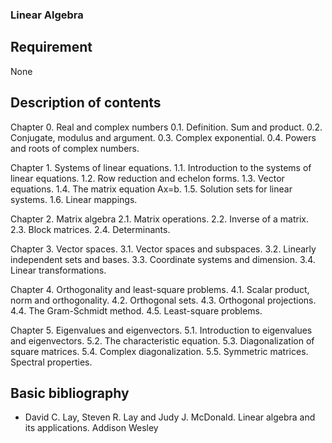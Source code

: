 ### Linear Algebra

## Requirement

None

## Description of contents

Chapter 0. Real and complex numbers
0.1. Definition. Sum and product.
0.2. Conjugate, modulus and argument.
0.3. Complex exponential.
0.4. Powers and roots of complex numbers.

Chapter 1. Systems of linear equations.
1.1. Introduction to the systems of linear equations.
1.2. Row reduction and echelon forms.
1.3. Vector equations.
1.4. The matrix equation Ax=b.
1.5. Solution sets for linear systems.
1.6. Linear mappings.

Chapter 2. Matrix algebra
2.1. Matrix operations.
2.2. Inverse of a matrix.
2.3. Block matrices.
2.4. Determinants.

Chapter 3. Vector spaces.
3.1. Vector spaces and subspaces.
3.2. Linearly independent sets and bases.
3.3. Coordinate systems and dimension.
3.4. Linear transformations.

Chapter 4. Orthogonality and least-square problems.
4.1. Scalar product, norm and orthogonality.
4.2. Orthogonal sets.
4.3. Orthogonal projections.
4.4. The Gram-Schmidt method.
4.5. Least-square problems.

Chapter 5. Eigenvalues and eigenvectors.
5.1. Introduction to eigenvalues and eigenvectors.
5.2. The characteristic equation.
5.3. Diagonalization of square matrices.
5.4. Complex diagonalization.
5.5. Symmetric matrices. Spectral properties.

## Basic bibliography

- David C. Lay, Steven R. Lay and Judy J. McDonald. Linear algebra and its applications. Addison Wesley